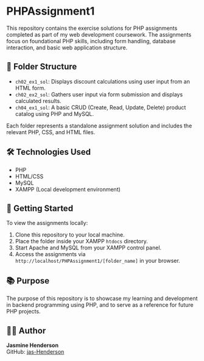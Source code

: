 # PHPAssignment1

This repository contains the exercise solutions for PHP assignments completed as part of my web development coursework. The assignments focus on foundational PHP skills, including form handling, database interaction, and basic web application structure.

## 📁 Folder Structure

- `ch02_ex1_sol`: Displays discount calculations using user input from an HTML form.
- `ch02_ex2_sol`: Gathers user input via form submission and displays calculated results.
- `ch04_ex1_sol`: A basic CRUD (Create, Read, Update, Delete) product catalog using PHP and MySQL.

Each folder represents a standalone assignment solution and includes the relevant PHP, CSS, and HTML files.

## 🛠 Technologies Used

- PHP
- HTML/CSS
- MySQL
- XAMPP (Local development environment)

## 🚀 Getting Started

To view the assignments locally:
1. Clone this repository to your local machine.
2. Place the folder inside your XAMPP `htdocs` directory.
3. Start Apache and MySQL from your XAMPP control panel.
4. Access the assignments via `http://localhost/PHPAssignment1/[folder_name]` in your browser.

## 📚 Purpose

The purpose of this repository is to showcase my learning and development in backend programming using PHP, and to serve as a reference for future PHP projects.

## 🧑‍💻 Author

**Jasmine Henderson**  
GitHub: [jas-Henderson](https://github.com/jas-Henderson)
